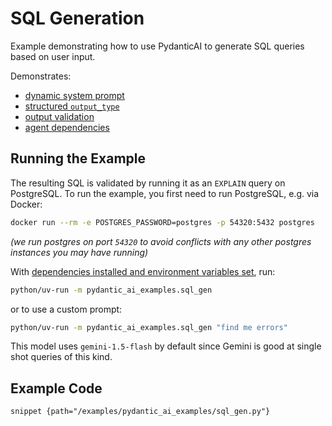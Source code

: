 # SQL Generation

Example demonstrating how to use PydanticAI to generate SQL queries based on user input.

Demonstrates:

* [dynamic system prompt](../agents.md#system-prompts)
* [structured `output_type`](../output.md#structured-output)
* [output validation](../output.md#output-validator-functions)
* [agent dependencies](../dependencies.md)

## Running the Example

The resulting SQL is validated by running it as an `EXPLAIN` query on PostgreSQL. To run the example, you first need to run PostgreSQL, e.g. via Docker:

```bash
docker run --rm -e POSTGRES_PASSWORD=postgres -p 54320:5432 postgres
```
_(we run postgres on port `54320` to avoid conflicts with any other postgres instances you may have running)_

With [dependencies installed and environment variables set](./index.md#usage), run:

```bash
python/uv-run -m pydantic_ai_examples.sql_gen
```

or to use a custom prompt:

```bash
python/uv-run -m pydantic_ai_examples.sql_gen "find me errors"
```

This model uses `gemini-1.5-flash` by default since Gemini is good at single shot queries of this kind.

## Example Code

```snippet {path="/examples/pydantic_ai_examples/sql_gen.py"}```
